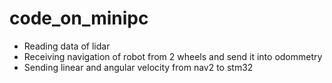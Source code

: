 # code_on_minipc
- Reading data of lidar
- Receiving navigation of robot from 2 wheels and send it into odommetry
- Sending linear and angular velocity from nav2 to stm32
  
